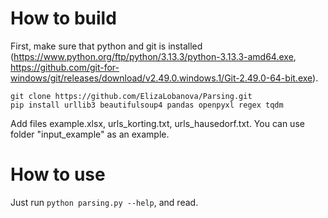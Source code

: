 # How to build

First, make sure that python and git is installed (https://www.python.org/ftp/python/3.13.3/python-3.13.3-amd64.exe, https://github.com/git-for-windows/git/releases/download/v2.49.0.windows.1/Git-2.49.0-64-bit.exe).

```
git clone https://github.com/ElizaLobanova/Parsing.git
pip install urllib3 beautifulsoup4 pandas openpyxl regex tqdm 
```

Add files example.xlsx, urls_korting.txt, urls_hausedorf.txt. You can use folder "input_example" as an example.

# How to use

Just run `python parsing.py --help`, and read.